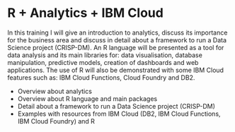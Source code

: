# R + Analytics + IBM Cloud

In this training I will give an introduction to analytics, discuss its importance for the business area and discuss in detail about a framework to run a Data Science project (CRISP-DM). An R language will be presented as a tool for data analysis and its main libraries for: data visualisation, database manipulation, predictive models, creation of dashboards and web applications. The use of R will also be demonstrated with some IBM Cloud features such as: IBM Cloud Functions, Cloud Foundry and DB2.

- Overview about analytics
- Overview about R language and main packages
- Detail about a framework to run a Data Science project (CRISP-DM)
- Examples with resources from IBM Cloud (DB2, IBM Cloud Functions, IBM Cloud Foundry) and R

